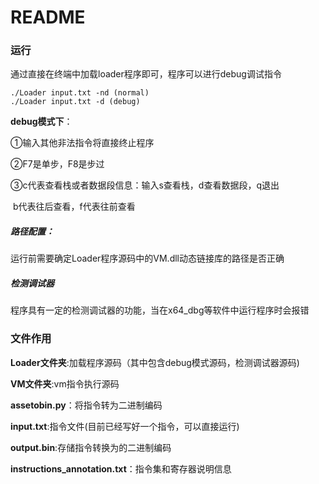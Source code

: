 # README

### 运行

通过直接在终端中加载loader程序即可，程序可以进行debug调试指令

```
./Loader input.txt -nd (normal)
./Loader input.txt -d (debug)
```

**debug模式下**：

①输入其他非法指令将直接终止程序

②F7是单步，F8是步过

③c代表查看栈或者数据段信息：输入s查看栈，d查看数据段，q退出

​													     b代表往后查看，f代表往前查看

##### 路径配置：

运行前需要确定Loader程序源码中的VM.dll动态链接库的路径是否正确

##### 检测调试器

程序具有一定的检测调试器的功能，当在x64_dbg等软件中运行程序时会报错

### 文件作用

**Loader文件夹**:加载程序源码（其中包含debug模式源码，检测调试器源码)

**VM文件夹**:vm指令执行源码

**assetobin.py**：将指令转为二进制编码

**input.txt**:指令文件(目前已经写好一个指令，可以直接运行)

**output.bin**:存储指令转换为的二进制编码

**instructions_annotation.txt**：指令集和寄存器说明信息


